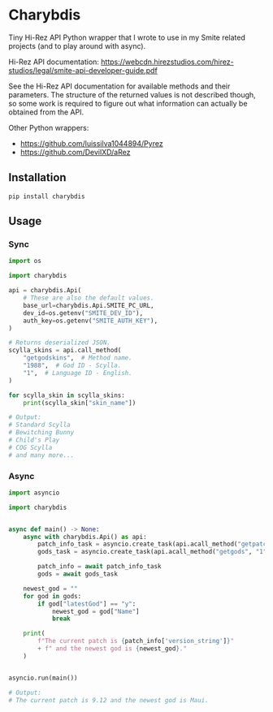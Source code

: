 # Charybdis
Tiny Hi-Rez API Python wrapper that I wrote to use in my Smite related projects
(and to play around with async).

Hi-Rez API documentation: https://webcdn.hirezstudios.com/hirez-studios/legal/smite-api-developer-guide.pdf

See the Hi-Rez API documentation for available methods and their parameters.
The structure of the returned values is not described though, so some work is
required to figure out what information can actually be obtained from the API.

Other Python wrappers:
* https://github.com/luissilva1044894/Pyrez
* https://github.com/DevilXD/aRez

## Installation
`pip install charybdis`

## Usage
### Sync
```python
import os

import charybdis

api = charybdis.Api(
    # These are also the default values.
    base_url=charybdis.Api.SMITE_PC_URL,
    dev_id=os.getenv("SMITE_DEV_ID"),
    auth_key=os.getenv("SMITE_AUTH_KEY"),
)

# Returns deserialized JSON.
scylla_skins = api.call_method(
    "getgodskins",  # Method name.
    "1988",  # God ID - Scylla.
    "1",  # Language ID - English.
)

for scylla_skin in scylla_skins:
    print(scylla_skin["skin_name"])

# Output:
# Standard Scylla
# Bewitching Bunny
# Child's Play
# COG Scylla
# and many more...
```
### Async
```python
import asyncio

import charybdis


async def main() -> None:
    async with charybdis.Api() as api:
        patch_info_task = asyncio.create_task(api.acall_method("getpatchinfo"))
        gods_task = asyncio.create_task(api.acall_method("getgods", "1"))

        patch_info = await patch_info_task
        gods = await gods_task

    newest_god = ""
    for god in gods:
        if god["latestGod"] == "y":
            newest_god = god["Name"]
            break

    print(
        f"The current patch is {patch_info['version_string']}"
        + f" and the newest god is {newest_god}."
    )


asyncio.run(main())

# Output:
# The current patch is 9.12 and the newest god is Maui.
```
